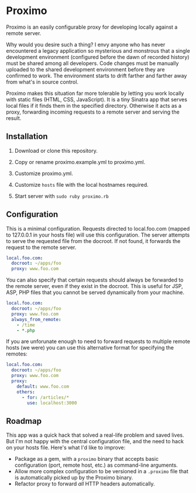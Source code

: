 # Proximo #

Proximo is an easily configurable proxy for developing locally against a remote server.

Why would you desire such a thing? I envy anyone who has never encountered a legacy application so mysterious and monstrous that a single development environment (configured before the dawn of recorded history) must be shared among all developers. Code changes must be manually uploaded to the shared development environment before they are confirmed to work. The environment starts to drift farther and farther away from what's in source control.

Proximo makes this situation far more tolerable by letting you work locally with static files (HTML, CSS, JavaScript). It is a tiny Sinatra app that serves local files if it finds them in the specified directory. Otherwise it acts as a proxy, forwarding incoming requests to a remote server and serving the result.


## Installation ##

1. Download or clone this repository.

2. Copy or rename proximo.example.yml to proximo.yml.

3. Customize proximo.yml.

4. Customize `hosts` file with the local hostnames required.

4. Start server with `sudo ruby proximo.rb`


## Configuration ##

This is a minimal configuration. Requests directed to local.foo.com (mapped to 127.0.0.1 in your hosts file) will use this configuration. The server attempts to serve the requested file from the docroot.  If not found, it forwards the request to the remote server.

```yaml
local.foo.com:
  docroot: ~/apps/foo
  proxy: www.foo.com
```

You can also specify that certain requests should always be forwarded to the remote server, even if they exist in the docroot. This is useful for JSP, ASP, PHP files that you cannot be served dynamically from your machine.

```yaml
local.foo.com:
  docroot: ~/apps/foo
  proxy: www.foo.com
  always_from_remote:
    - /time
    - *.php
```

If you are unforunate enough to need to forward requests to multiple remote hosts (we were) you can use this alternative format for specifying the remotes:

```yaml
local.foo.com:
  docroot: ~/apps/foo
  proxy: www.foo.com
  proxy: 
    default: www.foo.com
    others:
      - for: /articles/*
        use: localhost:3000
```

## Roadmap ##

This app was a quick hack that solved a real-life problem and saved lives.  But I'm not happy with the central configuration file, and the need to hack on your hosts file.  Here's what I'd like to improve:

- Package as a gem, with a `proximo` binary that accepts basic configuration (port, remote host, etc.) as command-line arguments.
- Allow more complex configuration to be versioned in a `.proximo` file that is automatically picked up by the Proximo binary.
- Refactor proxy to forward *all* HTTP headers automatically.
